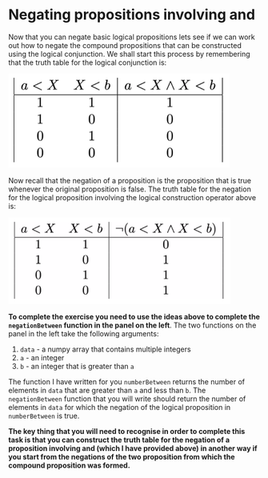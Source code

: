 # Negating propositions involving and

Now that you can negate basic logical propositions lets see if we can work out how to negate the compound propositions that can be constructed using the logical conjunction.  We shall start this process by remembering that the truth table for the logical conjunction is:  

![](conjunction.png)

Now recall that the negation of a proposition is the proposition that is true whenever the original proposition is false.  The truth table for the negation for the logical proposition involving the logical construction operator above is:

![](neg_conjunction.png)

__To complete the exercise you need to use the ideas above to complete the `negationBetween` function in the panel on the left__.  The two functions on the panel in the left take the following arguments:

1. `data` - a numpy array that contains multiple integers
2. `a` - an integer
3. `b` - an integer that is greater than `a`

The function I have written for you `numberBetween` returns the number of elements in `data` that are greater than `a` and less than `b`.  The `negationBetween` function that you will write should return the number of elements in `data` for which the negation of the logical proposition in `numberBetween` is true.

__The key thing that you will need to recognise in order to complete this task is that you can construct the truth table for the negation of a proposition involving and (which I have provided above) in another way if you start from the negations of the two proposition from which the compound proposition was formed.__
